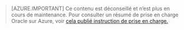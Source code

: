 > [AZURE.IMPORTANT]  Ce contenu est déconseillé et n’est plus en cours de maintenance.  Pour consulter un résumé de prise en charge Oracle sur Azure, voir [cela publié instruction de prise en charge.](http://www.oracle.com/technetwork/topics/cloud/faq-1963009.html#support)